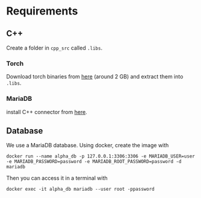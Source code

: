 

# Requirements

## C++


Create a folder in `cpp_src` called `.libs`. 

### Torch 
Download torch binaries from [here](https://pytorch.org/) (around 2 GB) and extract them into `.libs`.

### MariaDB
install C++ connector from [here](https://mariadb.com/docs/skysql/connect/programming-languages/cpp/install/).

## Database
We use a MariaDB database. Using docker, create the image with
```
docker run --name alpha_db -p 127.0.0.1:3306:3306 -e MARIADB_USER=user  -e MARIADB_PASSWORD=password -e MARIADB_ROOT_PASSWORD=password -d mariadb 

```

Then you can access it in a terminal with
``` 
docker exec -it alpha_db mariadb --user root -ppassword
```